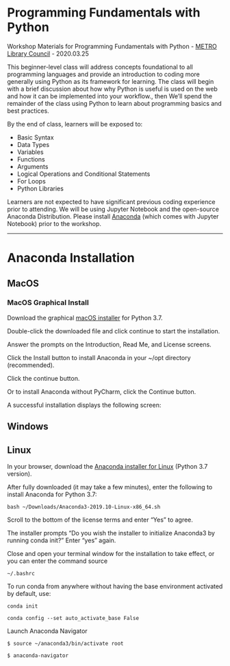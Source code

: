 # Programming Fundamentals with Python
Workshop Materials for Programming Fundamentals with Python - [METRO Library Council](https://metro.org/) - 2020.03.25

This beginner-level class will address concepts foundational to all programming languages and provide an introduction to coding more generally using Python as its framework for learning. The class will begin with a brief discussion about how why Python is useful is used on the web and how it can be implemented into your workflow., then We’ll spend the remainder of the class using Python to learn about programming basics and best practices.

By the end of class, learners will be exposed to:

* Basic Syntax
* Data Types
* Variables
* Functions
* Arguments
* Logical Operations and Conditional Statements
* For Loops
* Python Libraries

Learners are not expected to have significant previous coding experience prior to attending. We will be using Jupyter Notebook and the open-source Anaconda Distribution. Please install [Anaconda](https://www.anaconda.com/distribution/) (which comes with Jupyter Notebook) prior to the workshop.

---

# Anaconda Installation

## MacOS

### MacOS Graphical Install 

Download the graphical [macOS installer](https://www.anaconda.com/distribution/#download-section) for Python 3.7.

Double-click the downloaded file and click continue to start the installation.

Answer the prompts on the Introduction, Read Me, and License screens.

Click the Install button to install Anaconda in your ~/opt directory (recommended).

Click the continue button.

Or to install Anaconda without PyCharm, click the Continue button.

A successful installation displays the following screen:


## Windows

## Linux 

In your browser, download the [Anaconda installer for Linux](https://www.anaconda.com/distribution/#linux) (Python 3.7 version).

After fully downloaded (it may take a few minutes), enter the following to install Anaconda for Python 3.7:

`bash ~/Downloads/Anaconda3-2019.10-Linux-x86_64.sh`

Scroll to the bottom of the license terms and enter “Yes” to agree.

The installer prompts “Do you wish the installer to initialize Anaconda3 by running conda init?” Enter “yes” again.

Close and open your terminal window for the installation to take effect, or you can enter the command source

`~/.bashrc`

To run conda from anywhere without having the base environment activated by default, use:

`conda init`

`conda config --set auto_activate_base False`

Launch Anaconda Navigator 

`$ source ~/anaconda3/bin/activate root`

`$ anaconda-navigator`
